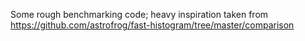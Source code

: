 Some rough benchmarking code; heavy inspiration taken from https://github.com/astrofrog/fast-histogram/tree/master/comparison
